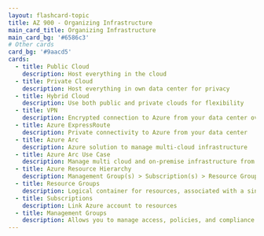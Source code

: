 ```yaml
---
layout: flashcard-topic
title: AZ 900 - Organizing Infrastructure
main_card_title: Organizing Infrastructure
main_card_bg: '#6586c3'
# Other cards
card_bg: '#9aacd5'
cards:
  - title: Public Cloud
    description: Host everything in the cloud
  - title: Private Cloud
    description: Host everything in own data center for privacy
  - title: Hybrid Cloud
    description: Use both public and private clouds for flexibility
  - title: VPN
    description: Encrypted connection to Azure from your data center over internet
  - title: Azure ExpressRoute
    description: Private connectivity to Azure from your data center
  - title: Azure Arc
    description: Azure solution to manage multi-cloud infrastructure
  - title: Azure Arc Use Case
    description: Manage multi cloud and on-premise infrastructure from one place
  - title: Azure Resource Hierarchy
    description: Management Group(s) > Subscription(s) > Resource Group(s) > Resources
  - title: Resource Groups
    description: Logical container for resources, associated with a single subscription, can have multiple resources
  - title: Subscriptions
    description: Link Azure account to resources
  - title: Management Groups
    description: Allows you to manage access, policies, and compliance across multiple subscriptions
---
```


